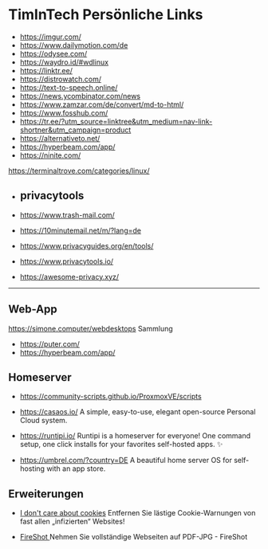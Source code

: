 # TimInTech Persönliche Links



- https://imgur.com/
- https://www.dailymotion.com/de
- https://odysee.com/
- https://waydro.id/#wdlinux
- https://linktr.ee/
- https://distrowatch.com/
- https://text-to-speech.online/
- https://news.ycombinator.com/news
- https://www.zamzar.com/de/convert/md-to-html/
- https://www.fosshub.com/
- https://tr.ee/?utm_source=linktree&utm_medium=nav-link-shortner&utm_campaign=product
- https://alternativeto.net/
- https://hyperbeam.com/app/
- https://ninite.com/

https://terminaltrove.com/categories/linux/
- ## privacytools
- https://www.trash-mail.com/
- https://10minutemail.net/m/?lang=de


- https://www.privacyguides.org/en/tools/
- https://www.privacytools.io/
- https://awesome-privacy.xyz/

----

## Web-App
https://simone.computer/webdesktops Sammlung

 - https://puter.com/
 - https://hyperbeam.com/app/
   
## Homeserver
- https://community-scripts.github.io/ProxmoxVE/scripts

- https://casaos.io/ A simple, easy-to-use, elegant open-source Personal Cloud system.

- https://runtipi.io/ Runtipi is a homeserver for everyone! One command setup, one click installs for your favorites self-hosted apps. ✨

- https://umbrel.com/?country=DE A beautiful home server OS for self-hosting with an app store.

## Erweiterungen

- [ I don't care about cookies]( https://chromewebstore.google.com/detail/i-dont-care-about-cookies/fihnjjcciajhdojfnbdddfaoknhalnja) Entfernen Sie lästige Cookie-Warnungen von fast allen „infizierten“ Websites! 

- [FireShot ][def] Nehmen Sie vollständige Webseiten auf PDF-JPG - FireShot






[def]: https://chromewebstore.google.com/detail/nehmen-sie-vollst%C3%A4ndige-w/mcbpblocgmgfnpjjppndjkmgjaogfceg?hl=de
